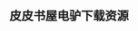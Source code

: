 ## 皮皮书屋电驴下载资源 

[Windows® XP Timesaving Techniques™ For Dummies®, 2nd Edition.pdf]: (ed2k://|file|Windows%C2%AE%20XP%20Timesaving%20Techniques%E2%84%A2%20For%20Dummies%C2%AE%2C%202nd%20Edition.pdf|25469610|738a65a16f124b4fa0e363751114b348|h=arwmdu66trqsmclz7wrgcw362bgcv7e7|/)

[MindManager for Dummies.pdf]: (ed2k://|file|MindManager%20for%20Dummies.pdf|13981091|88e94fe62664ee3f087d0cb4923aa0cf|h=pixmzexvrhqy6vrrjvxveb756mosgpeh|/)

[HTML5 for Publishers.pdf]: (ed2k://|file|HTML5%20for%20Publishers.pdf|2138854|c1ef1468a0b7b11b408516f9b474dcfe|h=od5xemu2wur4q7urhqeyninthrmomyjo|/)

[Windows CE.net内核定制及应用开发.pdf]: (ed2k://|file|Windows%20CE.net%E5%86%85%E6%A0%B8%E5%AE%9A%E5%88%B6%E5%8F%8A%E5%BA%94%E7%94%A8%E5%BC%80%E5%8F%91.pdf|18813933|3ef4fc40b627230cc2462ada14e71592|h=ojc3yowyj3lzhl6d725e5cw2ssexv5zk|/)

[Jenkins Continuous Integration Cookbook.pdf]: (ed2k://|file|Jenkins%20Continuous%20Integration%20Cookbook.pdf|29826150|5f799f64cb1b4a62b89a32a40ba90c63|h=muknuwyht6hxrtt23tmntvhnxpbowlfo|/)

[Pro ASP.NET Extensibility.pdf]: (ed2k://|file|Pro%20ASP.NET%20Extensibility.pdf|5955636|927f0c8c1f6595591c0b9fcdb19e5329|h=gn2y4tllgxojut7y4meunxaobb43qzed|/)

[Security Technologies for the World Wide Web, Second Edition.chm]: (ed2k://|file|Security%20Technologies%20for%20the%20World%20Wide%20Web%2C%20Second%20Edition.chm|4643875|c064276211051909c4fc1a206b038643|h=hypty4zayrx3om4bzsymi73xin74axhl|/)

[Building and Integrating Virtual Private Networks with Openswan.pdf]: (ed2k://|file|Building%20and%20Integrating%20Virtual%20Private%20Networks%20with%20Openswan.pdf|4736585|28dcd5317116041a082788cd43bc344b|h=5cnzht4ycf7suegiwecy3kqvzv6vivij|/)

[Systems Performance_ Enterprise and the Cloud.pdf]: (ed2k://|file|Systems%20Performance_%20Enterprise%20and%20the%20Cloud.pdf|33716290|3310c9e8d9a51b18bd691331efb30549|h=c35rhqhkgcktv72awl274n6r3umgsghq|/)

[DNS and BIND 第四版中文版.pdf]: (ed2k://|file|DNS%20and%20BIND%20%E7%AC%AC%E5%9B%9B%E7%89%88%E4%B8%AD%E6%96%87%E7%89%88.pdf|2116136|2ef7dc3ccb444c0a35a294712943bf7a|h=d5slkhfjie4ldxdckdrlsubawthgre43|/)

[Engineering a Compiler, Second Edition 【英文 PDF 非扫描版】.pdf]: (ed2k://|file|Engineering%20a%20Compiler%2C%20Second%20Edition%20%E3%80%90%E8%8B%B1%E6%96%87%20PDF%20%E9%9D%9E%E6%89%AB%E6%8F%8F%E7%89%88%E3%80%91.pdf|7924182|90f4592e004fec81dabd66e7fb72b7c6|h=evw5hkmkw2qzdtdmtnutiee3tswarl4r|/)

[多线程编程指南.pdf]: (ed2k://|file|%E5%A4%9A%E7%BA%BF%E7%A8%8B%E7%BC%96%E7%A8%8B%E6%8C%87%E5%8D%97.pdf|1838062|7d45baf197f5b9c619e4560f1f31e956|h=beotjs6ax5ekk6s4iazy3czbd67aubhd|/)

[ajax for Dummier.pdf]: (ed2k://|file|ajax%20for%20Dummier.pdf|8461641|a93615a17837730cf90f68d91f9229e5|h=x5wvmotnqdz5xizmcw7kh4sofx7j2qjl|/)

[Yahoo! Web Analytics_ Tracking, Reporting, and Analyzing for Data-Driven Insights.pdf]: (ed2k://|file|Yahoo%21%20Web%20Analytics_%20Tracking%2C%20Reporting%2C%20and%20Analyzing%20for%20Data-Driven%20Insights.pdf|18228931|364f5287d562726d0457bc07fc96fcf4|h=xegkty7ppaoqmgdy2vvz65bqa33ifi67|/)

[Transforming Infoglut! A Pragmatic Strategy for Oracle Enterprise Content Management.pdf]: (ed2k://|file|Transforming%20Infoglut%21%20A%20Pragmatic%20Strategy%20for%20Oracle%20Enterprise%20Content%20Management.pdf|4626666|894403e2ebdbb7091f741aef157a4895|h=j7jmhrartj3watunwm7nbv43ug4cxh5d|/)

[Inside Windows Debugging.pdf]: (ed2k://|file|Inside%20Windows%20Debugging.pdf|37340681|974a71ddb77d71f278f0ded39b401c70|h=xa43hxaboatwrmdhzdewijd66qsqegij|/)

[具体数学（英文版.第2版）.pdf]: (ed2k://|file|%E5%85%B7%E4%BD%93%E6%95%B0%E5%AD%A6%EF%BC%88%E8%8B%B1%E6%96%87%E7%89%88.%E7%AC%AC2%E7%89%88%EF%BC%89.pdf|2962919|34911aa87b080f06f8199db9a0667fad|h=dwd2yefebh6qudo6rqwhexxjyeyghyko|/)

[Oracle数据库性能优化.pdf]: (ed2k://|file|Oracle%E6%95%B0%E6%8D%AE%E5%BA%93%E6%80%A7%E8%83%BD%E4%BC%98%E5%8C%96.pdf|4034757|982ad7a293facbb52f99f56816818d61|h=mc4cj7sugeuti2ql6z2gji6bcvqjfx5q|/)

[C++ Coding Standards.pdf]: (ed2k://|file|C%2B%2B%20Coding%20Standards.pdf|212983|c5854ba73f10a273e0e206e7a8f00ba5|h=rbfmd6hwbetcvvqf5il3jfzqqphohpu4|/)

[Create Your Own Website, 4th Edition.pdf]: (ed2k://|file|Create%20Your%20Own%20Website%2C%204th%20Edition.pdf|20547372|2c53133cb79661f8cce735b0b1aa515d|h=se424djdjd44iatcw63retpibftssprw|/)

[Professional Visual Studio 2005.pdf]: (ed2k://|file|Professional%20Visual%20Studio%202005.pdf|21896249|5ffefc10f044e8cb08c0ac5e14f5538c|h=kdykqfrpu4bauhhd4g534w2oi4bcu4q6|/)

[Fancy Form Design.pdf]: (ed2k://|file|Fancy%20Form%20Design.pdf|11105406|ee4c6ed83da9db0a7d6342f535b060c1|h=kha66uvi5tua56jrgormc7cgj47zshab|/)

[C++ Primer (3RD)中文版.pdf]: (ed2k://|file|C%2B%2B%20Primer%20%283RD%29%E4%B8%AD%E6%96%87%E7%89%88.pdf|4737186|435039c0f2b81c445cd20d80502a2b24|h=pgeyj3n2c24ridylvbflsgyeycqtcouw|/)

[Java数据库编程宝典.pdf]: (ed2k://|file|Java%E6%95%B0%E6%8D%AE%E5%BA%93%E7%BC%96%E7%A8%8B%E5%AE%9D%E5%85%B8.pdf|29720525|26c3d90a2c43cc5c2dda11f559a9738c|h=mqthqtxwgdkdnes3zqkmpziccjqk37f5|/)

[Ultimate guide to Google’s Hidden Tools (zip.003).pdf]: (ed2k://|file|Ultimate%20guide%20to%20Google%E2%80%99s%20Hidden%20Tools%20%28zip.003%29.pdf|11495848|2c01fdebd6d206bffadc9773e50b1b02|h=uubhqqulnx6yp52vqegstpuwlhyx4sl4|/)

[Introducing Windows 8.1 for IT Professionals.pdf]: (ed2k://|file|Introducing%20Windows%208.1%20for%20IT%20Professionals.pdf|9758464|38e996358ebe216f9d708ff76270928b|h=khokaudpkjbx5mpsplxhutt2gbmlxzjp|/)

[Mastering Microsoft Virtualization.pdf]: (ed2k://|file|Mastering%20Microsoft%20Virtualization.pdf|14188003|d1532e557a83107dc1d593a74e50cdfc|h=y43zv2vm5nfqjtkfe4rj3ijv2vy7ltfo|/)

[Go Web 编程.pdf]: (ed2k://|file|Go%20Web%20%E7%BC%96%E7%A8%8B.pdf|4825752|c7c2adf0b82d94fdf28d46395a4f203b|h=vtzsgbsypf25lutht4c4dknsvyvq5khq|/)

[Operation Systems Design and Implementation (part 1).pdf]: (ed2k://|file|Operation%20Systems%20Design%20and%20Implementation%20%28part%201%29.pdf|17230021|4a4ef03d318c725518125c8c33cb49c3|h=ig5cmi6ch655n5vr4kj4y5rnpu4gof3b|/)

[iPad Application Development For Dummies, 3rd Edition.pdf]: (ed2k://|file|iPad%20Application%20Development%20For%20Dummies%2C%203rd%20Edition.pdf|28959216|1105cf387dd34d668f57219ba82aeeb2|h=iriozt43q2lczxdkz3tj7ce65vvl2d5z|/)

[com本质论.pdf]: (ed2k://|file|com%E6%9C%AC%E8%B4%A8%E8%AE%BA.pdf|18607470|3afca88c10aa3b287bffc6033001c102|h=zezv7u4rqshl5fu3c7htpxztke7uxqk2|/)

[Elements of Programming.chm]: (ed2k://|file|Elements%20of%20Programming.chm|634260|07a523c1728a552611fb1023f5318a49|h=hr2lnpsglrn327bitiih6pgkvm36k5iq|/)

[Semantics with Applications.pdf]: (ed2k://|file|Semantics%20with%20Applications.pdf|3477559|68bf881c0b3a42a7daec59bd28c8e19b|h=xdsxjab2bzamisb5fynvww4whhkf45fl|/)

[iPhone and iPad Apps for Absolute Beginners, iOS 5 Edition.pdf]: (ed2k://|file|iPhone%20and%20iPad%20Apps%20for%20Absolute%20Beginners%2C%20iOS%205%20Edition.pdf|29095697|d566ae649def3ec7781949212c820a30|h=3zb4q6h2umykqnh76z6b77ku3pepagyv|/)

[大规模C++程序设计.pdf]: (ed2k://|file|%E5%A4%A7%E8%A7%84%E6%A8%A1C%2B%2B%E7%A8%8B%E5%BA%8F%E8%AE%BE%E8%AE%A1.pdf|18768477|52812e6edffd4fa53b39cdf1210ff45e|h=rhelfil4kx24wvmxpippdwf2yb7irrvg|/)

[Learning Android Canvas.pdf]: (ed2k://|file|Learning%20Android%20Canvas.pdf|5467528|2a642d18cad118dd6711846a9733a3aa|h=ratgsggcdvydbtju4pww43a3dzjesnwi|/)

[Web Security, Privacy and Commerce, 2nd Edition.pdf]: (ed2k://|file|Web%20Security%2C%20Privacy%20and%20Commerce%2C%202nd%20Edition.pdf|12023505|b6d7c80cc15046055d3871b3563559ec|h=jbaqplaeomu6ppqj7cwgz7cumqfgcdzv|/)

[Algorithms in C.pdf]: (ed2k://|file|Algorithms%20in%20C.pdf|30375002|3fba7369c9d151e490d45d015caac6bf|h=7aahutcrqz5f3osexrmqlnn2j3snrxid|/)

[Android Security Cookbook.pdf]: (ed2k://|file|Android%20Security%20Cookbook.pdf|7402271|2913c91fb60f7b157d2e82442d5d8abd|h=7gtv4gjh67yclxgeb3slszv3lnnvcrq6|/)

[Understanding Microsoft Virtualization Solutions, Second Edition.pdf]: (ed2k://|file|Understanding%20Microsoft%20Virtualization%20Solutions%2C%20Second%20Edition.pdf|11113808|e950e372da022f38b15f0279fe47c8f0|h=7bzmkwjx4p63xbphki5d7wbylzkf4j73|/)

[Virtualization For Dummies, Sun and AMD Special Edition.pdf]: (ed2k://|file|Virtualization%20For%20Dummies%2C%20Sun%20and%20AMD%20Special%20Edition.pdf|1363396|8bd32fe55343636ef6296ad8dfca3a87|h=lhzt6acs7qfvknd7adsplt32p53d2png|/)

[iPhone 3GS Portable Genius_ Also covers iPhone 3G.pdf]: (ed2k://|file|iPhone%203GS%20Portable%20Genius_%20Also%20covers%20iPhone%203G.pdf|28709218|e4870f33ead4537204fe7f4aa680dac9|h=r5sgjrvhyipv6dnvdyacj2fqbigk4tvh|/)

[Linux窗口程序设计—Qt4精彩实例分析.pdf]: (ed2k://|file|Linux%E7%AA%97%E5%8F%A3%E7%A8%8B%E5%BA%8F%E8%AE%BE%E8%AE%A1%E2%80%94Qt4%E7%B2%BE%E5%BD%A9%E5%AE%9E%E4%BE%8B%E5%88%86%E6%9E%90.pdf|29162695|1ac848bd2964a81a587175e2221e6263|h=5m3bw4oohpljfjnnxujwppxsupodapjr|/)

[Computer network and Internets (计算机网路与互联网) 中文版 第1版.pdf]: (ed2k://|file|Computer%20network%20and%20Internets%20%28%E8%AE%A1%E7%AE%97%E6%9C%BA%E7%BD%91%E8%B7%AF%E4%B8%8E%E4%BA%92%E8%81%94%E7%BD%91%29%20%E4%B8%AD%E6%96%87%E7%89%88%20%E7%AC%AC1%E7%89%88.pdf|11059083|3e265bcb2296f3139e559ebedbaebbe3|h=7angph5wdi64xi7b7uw374yihvw4af4y|/)

[Zend Enterprise PHP Patterns.pdf]: (ed2k://|file|Zend%20Enterprise%20PHP%20Patterns.pdf|5538398|e447de82b42c3a9b8033b2c1fb19b7bd|h=cyqi2sholyxuooef25hwrlbjcsqzfroc|/)

[The Mythical Man-Month Essays on Software Engineering 20th Anniversary Edition.pdf]: (ed2k://|file|The%20Mythical%20Man-Month%20Essays%20on%20Software%20Engineering%2020th%20Anniversary%20Edition.pdf|20278355|3c8d0c6fe715b1dd396abd942137ff73|h=c2j7frtf76flvyzgpk6sjgmwyshkfqff|/)

[Head First Ajax (中文 扫描).pdf]: (ed2k://|file|Head%20First%20Ajax%20%28%E4%B8%AD%E6%96%87%20%E6%89%AB%E6%8F%8F%29.pdf|44108551|102a86a506d742fdd77abe5d72216c4d|h=4bu5luhapsnjgmq23jozai33sys7apxt|/)

[Python基础教程(第2版).pdf]: (ed2k://|file|Python%E5%9F%BA%E7%A1%80%E6%95%99%E7%A8%8B%28%E7%AC%AC2%E7%89%88%29.pdf|34708164|7079d5e9f0acf526c694453a30bf9b81|h=2uto5yxxkxwqu6ep3c3oa7b7icgn5s75|/)

[Programming Challenges_The Programming Contest Training Manual.pdf]: (ed2k://|file|Programming%20Challenges_The%20Programming%20Contest%20Training%20Manual.pdf|4617070|207008a90527bb490669c57cc1e1674e|h=ebjpnf3ada2xocycjlruiwkjzd7xqr47|/)

[Beginning C# 2008_ From Novice to Professional.pdf]: (ed2k://|file|Beginning%20C%23%202008_%20From%20Novice%20to%20Professional.pdf|9197487|f8fac4ee1da36830315a79646d157665|h=cfeqzob6kppakhck5bzigpcovinhcfvz|/)

[链接器和加载器.pdf]: (ed2k://|file|%E9%93%BE%E6%8E%A5%E5%99%A8%E5%92%8C%E5%8A%A0%E8%BD%BD%E5%99%A8.pdf|5450532|a7e2447fc15423485189337dc9e9ee53|h=wzgs3tc3dhngzblao2rog6bjfrncbe7w|/)

[Word 2010 For Dummies.pdf]: (ed2k://|file|Word%202010%20For%20Dummies.pdf|5546433|61cc79386de3c72f240ba51552375524|h=3gdl3w6s7alu5d6gvx45mm4xvologw7q|/)

[C# Cookbook, 2nd Edition.chm]: (ed2k://|file|C%23%20Cookbook%2C%202nd%20Edition.chm|1964550|e17030395ecf053cdc0e17b5a683e55b|h=iaec4mtzb2nwoffmih4snk7qnvd45bgy|/)

[Sensing and Systems in Pervasive Computing.pdf]: (ed2k://|file|Sensing%20and%20Systems%20in%20Pervasive%20Computing.pdf|2830523|0ff9c4da65ed9b1c5113e54389ca840d|h=zkp7ndnxf6bkohg3edzq7ri7ftkg67hu|/)

[Bayesian Networks and Decision Graphs (Second edition).pdf]: (ed2k://|file|Bayesian%20Networks%20and%20Decision%20Graphs%20%28Second%20edition%29.pdf|3598879|88a6471a4445b73e3a6722d8f31bd9b4|h=tceduzr454ddeudab63skxcpzgmusjw5|/)

[VirtualBox 3.1_ Beginner’s Guide.pdf]: (ed2k://|file|VirtualBox%203.1_%20Beginner%E2%80%99s%20Guide.pdf|11573557|d334dddf42256c035565f237ce285334|h=zj6ljtnpipegqiodt52jpz7pyuj3y5el|/)

[Photoshop CS5 Trickery & FX.pdf]: (ed2k://|file|Photoshop%20CS5%20Trickery%20%26%20FX.pdf|13424238|16c685fe84e3d072878c1ab8f21ad902|h=pdmjnk5hukxm7ydc2ofbawussfxyphbc|/)

[Java编程思想(第4版).pdf]: (ed2k://|file|Java%E7%BC%96%E7%A8%8B%E6%80%9D%E6%83%B3%28%E7%AC%AC4%E7%89%88%29.pdf|2405509|45307632121d0e0939c71c5dfbf01642|h=x3llrzphe2l6qo5yanhbw72nhxcjfaqn|/)

[Windows Forms Programming in C#.chm]: (ed2k://|file|Windows%20Forms%20Programming%20in%20C%23.chm|6732817|15d38e810a170d0ee284443d7fb5fb35|h=oo22vmriwy2v6pa3sm74n2v4nmzpndsc|/)

[What Technology Wants.pdf]: (ed2k://|file|What%20Technology%20Wants.pdf|5466195|2c5556928e47d9ff96ee38acea882aed|h=356yrwwovzz4pbheg4cnffvnlie2ukhg|/)

[Mind Performance Hacks.chm]: (ed2k://|file|Mind%20Performance%20Hacks.chm|959182|5a151d7fecdb53e9291d9d85c07d6b57|h=64jnyb6talajsnde6ux3kcwq4pycjnbm|/)

[Programming Perl 3rd.chm]: (ed2k://|file|Programming%20Perl%203rd.chm|1978248|a12099cb9040cc0b1aae134cc2ebd4e6|h=pafpgye66wsv55rp35lmq5xk2uose5q4|/)

[GPU Gems 3.chm]: (ed2k://|file|GPU%20Gems%203.chm|26894050|9924a2004570e6b6a2318519677fcb5b|h=fafku5exdgjipi4hdxtibxl7gqdz6cek|/)

[Introduction to Compiler Construction in a Java World.pdf]: (ed2k://|file|Introduction%20to%20Compiler%20Construction%20in%20a%20Java%20World.pdf|5357386|1beb493924efe3d2cb682b011bcf2d76|h=rvtugcti5oxtccmlm5rugaw5l6hcglso|/)

[Beginning Database-Driven Application Development in Java™ EE_ Using GlassFish™.pdf]: (ed2k://|file|Beginning%20Database-Driven%20Application%20Development%20in%20Java%E2%84%A2%20EE_%20Using%20GlassFish%E2%84%A2.pdf|3756157|1cd834571cba0958cd156af3833cd879|h=qagvejpy6b23a5whmei3gzleire6fj6m|/)

[Rumors and Rumor Control A Managers Guide to Unde.pdf]: (ed2k://|file|Rumors%20and%20Rumor%20Control%20A%20Managers%20Guide%20to%20Unde.pdf|15408858|fdbb1095b76d4fa9fc80981e782140cf|h=ubt2o5lmbyc2ff4hq2cpmosfozpa6xqf|/)

[The C# Programming Language.chm]: (ed2k://|file|The%20C%23%20Programming%20Language.chm|703083|21fd1541cede55895514756bf6e3d72c|h=ypsojbz5syhs6ip5bt5ymngz2ce2v557|/)

[面向模式的软件架构, 卷5.pdf]: (ed2k://|file|%E9%9D%A2%E5%90%91%E6%A8%A1%E5%BC%8F%E7%9A%84%E8%BD%AF%E4%BB%B6%E6%9E%B6%E6%9E%84%2C%20%E5%8D%B75.pdf|43767024|d5a04922b07eacbb6e024cd43f0f5a5e|h=q5jvyiichx42pxrrx4bawxzla2s7rv3z|/)

[Securing Linux_ A Survival Guide for Linux Security, Version 1.0(CHM).chm]: (ed2k://|file|Securing%20Linux_%20A%20Survival%20Guide%20for%20Linux%20Security%2C%20Version%201.0%28CHM%29.chm|180863|584256288507849474f8415b3581e28d|h=nvnojhg55lxiqc5c6mbar35oizr64kvz|/)

[97 Things Every Software Architect Should Know (PDF).pdf]: (ed2k://|file|97%20Things%20Every%20Software%20Architect%20Should%20Know%20%28PDF%29.pdf|2026110|39361ec4973a6dbc3adf1e3a65720604|h=soer7mupnjlfoqo57mzwm6v2qvwrr2hi|/)

[Algorithms and Data Structures_ The Basic Toolbox.pdf]: (ed2k://|file|Algorithms%20and%20Data%20Structures_%20The%20Basic%20Toolbox.pdf|4868419|a5bb341ec99fd26ac94291141bc7de94|h=v7ky7ci6slbeadyrtbqpz2nympmzdlvg|/)

[dive into python3 (中文版).pdf]: (ed2k://|file|dive%20into%20python3%20%28%E4%B8%AD%E6%96%87%E7%89%88%29.pdf|4846029|9a32a37b2b918e9d1c19807c7cb334d5|h=kz5mn25gte4prtdquqgot7bsh76j5a5i|/)

[OpenGL Development Cookbook.pdf]: (ed2k://|file|OpenGL%20Development%20Cookbook.pdf|4524678|0437fa367853d93b269821e8a3d7d57a|h=mnr74stt5gglpubh2qwagqklm5d7dcde|/)

[Sams Teach Yourself iTunes 10 in 10 Minutes.pdf]: (ed2k://|file|Sams%20Teach%20Yourself%20iTunes%2010%20in%2010%20Minutes.pdf|21871897|c7d83d8131363d5c04ad17d2be3589a4|h=fpu2t5zqfst5eoytc5uvfb4nwofpfhbx|/)

[After the Software Wars.pdf]: (ed2k://|file|After%20the%20Software%20Wars.pdf|14496163|227d109d814a38bd13c60abebc34450c|h=be3yvai75q3vhc5clecwjie2qk6aobl2|/)

[Beginning_JSP_JSF_and_Tomcat(2012).pdf]: (ed2k://|file|Beginning_JSP_JSF_and_Tomcat%282012%29.pdf|10979860|505ade00de01220d66134e5a5168002a|h=7ykfe3sfpdo5nab4pwbhzzylubxdcieu|/)

[MCITP_ Windows Server 2008 Server Administrator Study Guide_ (Exam 70-646).pdf]: (ed2k://|file|MCITP_%20Windows%20Server%202008%20Server%20Administrator%20Study%20Guide_%20%28Exam%2070-646%29.pdf|15453073|90f3d3b29a7b7e561cb1e68a08f02ce8|h=xq3pfffd65jz7gkm7doztfvlbzirlj7a|/)

[The Art of Project Management.chm]: (ed2k://|file|The%20Art%20of%20Project%20Management.chm|4877006|e29550c6aa2a45eeb2a14df484b30271|h=xzlu3pk7iopbsspyq6b4ahm2ew76sknr|/)

[Programming Microsoft® Robotics Studio.chm]: (ed2k://|file|Programming%20Microsoft%C2%AE%20Robotics%20Studio.chm|5933156|8ee9b2d613a54249614d669eacda7511|h=jd4s2i7v4u2y3eplhwvgd57jjs6fu3pu|/)

[Advanced Bash-Scripting Guide 6.6.pdf]: (ed2k://|file|Advanced%20Bash-Scripting%20Guide%206.6.pdf|2721400|fc561dd8384c875a7b833a16970ce2fd|h=2idxnzmiwi7fiwc5xng55shnzjrbvsrf|/)

